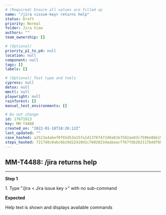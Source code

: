 ```yaml
---
# (Required) Ensure all values are filled up
name: "/jira <issue-key> returns help"
status: Draft
priority: Normal
folder: Jira View
authors: ""
team_ownership: []

# (Optional)
priority_p1_to_p4: null
location: null
component: null
tags: []
labels: []

# (Optional) Test type and tools
cypress: null
detox: null
mmctl: null
playwright: null
rainforest: []
manual_test_environments: []

# Do not change
id: 17671913
key: MM-T4488
created_on: "2022-01-18T18:26:12Z"
last_updated: ""
case_hashed: a2513a4abef0f65d53a15fa1d1376f47240a01b7592ae03c759be8bb150d0b9bc1f01b4e9d19706eb86de8f2b289417c
steps_hashed: 7217d8c8abc6b19d22420d1c7602823daabaacff67fdb282117bddf884e596cb22bb020ed1f6c09a22d1eb4fa073fd88
---
```


<!-- (Auto-generated) Based on frontmatter's "key" and "name" -->

## MM-T4488: /jira <issue-key> returns help

---

**Step 1**

1\. Type "/jira < Jira issue key >" with no sub-command

**Expected**

Help text is shown and displays available commands
